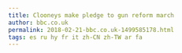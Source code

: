 ```yaml
---
title: Clooneys make pledge to gun reform march
author: bbc.co.uk
permalink: 2018-02-21-bbc.co.uk-1499585178.html
tags: es ru hy fr it zh-CN zh-TW ar fa
---
```


